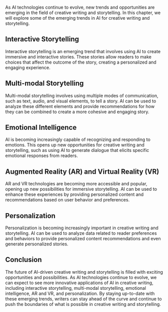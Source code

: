 
As AI technologies continue to evolve, new trends and opportunities are emerging in the field of creative writing and storytelling. In this chapter, we will explore some of the emerging trends in AI for creative writing and storytelling.

Interactive Storytelling
------------------------

Interactive storytelling is an emerging trend that involves using AI to create immersive and interactive stories. These stories allow readers to make choices that affect the outcome of the story, creating a personalized and engaging experience.

Multi-modal Storytelling
------------------------

Multi-modal storytelling involves using multiple modes of communication, such as text, audio, and visual elements, to tell a story. AI can be used to analyze these different elements and provide recommendations for how they can be combined to create a more cohesive and engaging story.

Emotional Intelligence
----------------------

AI is becoming increasingly capable of recognizing and responding to emotions. This opens up new opportunities for creative writing and storytelling, such as using AI to generate dialogue that elicits specific emotional responses from readers.

Augmented Reality (AR) and Virtual Reality (VR)
-----------------------------------------------

AR and VR technologies are becoming more accessible and popular, opening up new possibilities for immersive storytelling. AI can be used to enhance these experiences by providing personalized content and recommendations based on user behavior and preferences.

Personalization
---------------

Personalization is becoming increasingly important in creative writing and storytelling. AI can be used to analyze data related to reader preferences and behaviors to provide personalized content recommendations and even generate personalized stories.

Conclusion
----------

The future of AI-driven creative writing and storytelling is filled with exciting opportunities and possibilities. As AI technologies continue to evolve, we can expect to see more innovative applications of AI in creative writing, including interactive storytelling, multi-modal storytelling, emotional intelligence, AR and VR, and personalization. By staying up-to-date with these emerging trends, writers can stay ahead of the curve and continue to push the boundaries of what is possible in creative writing and storytelling.
